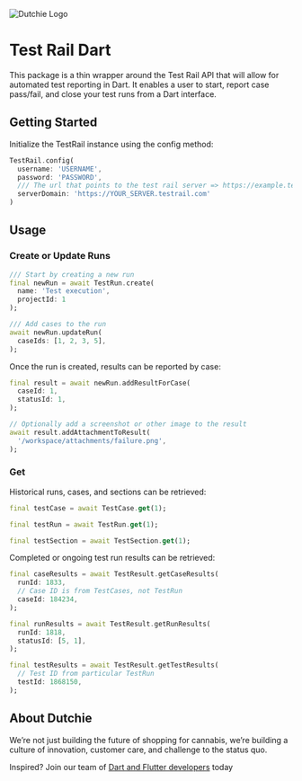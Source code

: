 ![Dutchie Logo](https://dutchie.com/favicons/default/apple-touch-icon.png)

# Test Rail Dart

This package is a thin wrapper around the Test Rail API that will allow for automated test reporting in Dart. It enables a user to start, report case pass/fail, and close your test runs from a Dart interface.

## Getting Started

Initialize the TestRail instance using the config method:

```dart
TestRail.config(
  username: 'USERNAME',
  password: 'PASSWORD',
  /// The url that points to the test rail server => https://example.testrail.com
  serverDomain: 'https://YOUR_SERVER.testrail.com'
)
```

## Usage

### Create or Update Runs

```dart
/// Start by creating a new run
final newRun = await TestRun.create(
  name: 'Test execution',
  projectId: 1
);

/// Add cases to the run
await newRun.updateRun(
  caseIds: [1, 2, 3, 5],
);
```

Once the run is created, results can be reported by case:

```dart
final result = await newRun.addResultForCase(
  caseId: 1,
  statusId: 1,
);

// Optionally add a screenshot or other image to the result
await result.addAttachmentToResult(
  '/workspace/attachments/failure.png',
);
```

### Get

Historical runs, cases, and sections can be retrieved:

```dart
final testCase = await TestCase.get(1);

final testRun = await TestRun.get(1);

final testSection = await TestSection.get(1);
```

Completed or ongoing test run results can be retrieved:

```dart
final caseResults = await TestResult.getCaseResults(
  runId: 1833,
  // Case ID is from TestCases, not TestRun
  caseId: 184234,
);

final runResults = await TestResult.getRunResults(
  runId: 1818,
  statusId: [5, 1],
);

final testResults = await TestResult.getTestResults(
  // Test ID from particular TestRun
  testId: 1868150,
);
```

## About Dutchie

We’re not just building the future of shopping for cannabis, we’re building a culture of innovation, customer care, and challenge to the status quo.

Inspired? Join our team of [Dart and Flutter developers](https://dutchie.com/careers) today